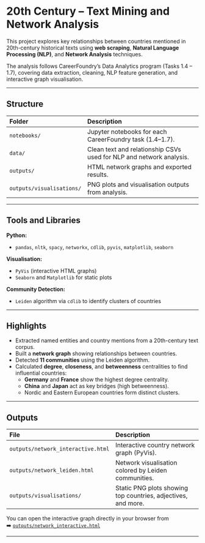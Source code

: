 #  20th Century – Text Mining and Network Analysis

This project explores key relationships between countries mentioned in 20th-century historical texts using **web scraping**, **Natural Language Processing (NLP)**, and **Network Analysis** techniques.

The analysis follows CareerFoundry’s Data Analytics program (Tasks 1.4 – 1.7), covering data extraction, cleaning, NLP feature generation, and interactive graph visualisation.

---

## Structure

| Folder | Description |
|:--|:--|
| `notebooks/` | Jupyter notebooks for each CareerFoundry task (1.4–1.7). |
| `data/` | Clean text and relationship CSVs used for NLP and network analysis. |
| `outputs/` | HTML network graphs and exported results. |
| `outputs/visualisations/` | PNG plots and visualisation outputs from analysis. |

---

## Tools and Libraries

**Python:**
- `pandas`, `nltk`, `spacy`, `networkx`, `cdlib`, `pyvis`, `matplotlib`, `seaborn`

**Visualisation:**
- `PyVis` (interactive HTML graphs)  
- `Seaborn` and `Matplotlib` for static plots  

**Community Detection:**
- `Leiden` algorithm via `cdlib` to identify clusters of countries

---

## Highlights

- Extracted named entities and country mentions from a 20th-century text corpus.
- Built a **network graph** showing relationships between countries.
- Detected **11 communities** using the Leiden algorithm.
- Calculated **degree**, **closeness**, and **betweenness** centralities to find influential countries:
  - **Germany** and **France** show the highest degree centrality.
  - **China** and **Japan** act as key bridges (high betweenness).
  - Nordic and Eastern European countries form distinct clusters.

---

## Outputs

| File | Description |
|:--|:--|
| `outputs/network_interactive.html` | Interactive country network graph (PyVis). |
| `outputs/network_leiden.html` | Network visualisation colored by Leiden communities. |
| `outputs/visualisations/` | Static PNG plots showing top countries, adjectives, and more. |

You can open the interactive graph directly in your browser from  
➡️ [`outputs/network_interactive.html`](outputs/network_interactive.html)

---



